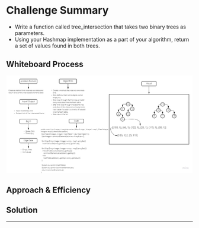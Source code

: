 # Challenge Summary
<!-- Description of the challenge -->

- Write a function called tree_intersection that takes two binary trees as parameters.
- Using your Hashmap implementation as a part of your algorithm, return a set of values found in both trees.

## Whiteboard Process
<!-- Embedded whiteboard image -->
![tree_intersection](tree-intersection.jpg)

## Approach & Efficiency
<!-- What approach did you take? Why? What is the Big O space/time for this approach? -->

## Solution
<!-- Show how to run your code, and examples of it in action -->
****
